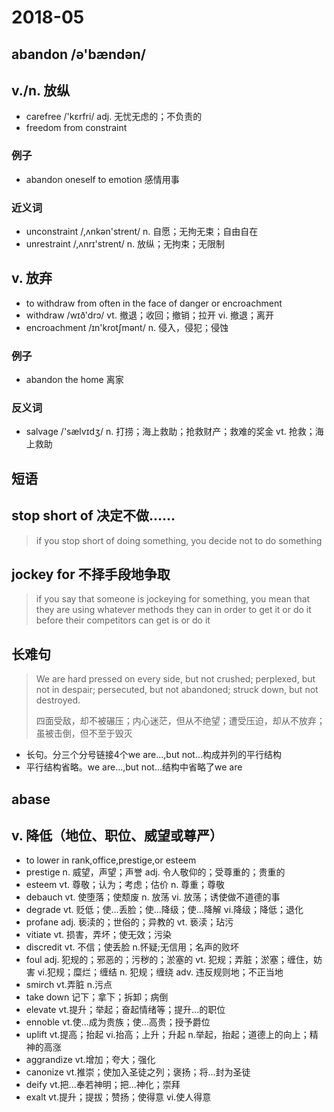 2018-05
=====

abandon /ə'bændən/
---

## v./n. 放纵

* carefree /'kɛrfri/  adj. 无忧无虑的；不负责的
* freedom from constraint

### 例子

* abandon oneself to emotion 感情用事

### 近义词

* unconstraint /,ʌnkən'strent/ n. 自愿；无拘无束；自由自在
* unrestraint /,ʌnrɪ'strent/ n. 放纵；无拘束；无限制

## v. 放弃

* to withdraw from often in the face of danger or encroachment
* withdraw /wɪð'drɔ/ vt. 撤退；收回；撤销；拉开 vi. 撤退；离开
* encroachment /ɪn'krotʃmənt/ n. 侵入，侵犯；侵蚀

### 例子

* abandon the home 离家

### 反义词

* salvage /'sælvɪdʒ/ n. 打捞；海上救助；抢救财产；救难的奖金 vt. 抢救；海上救助

短语
---

## stop short of 决定不做......

> if you stop short of doing something, you decide not to do something

## jockey for 不择手段地争取

> if you say that someone is jockeying for something, you mean that they are using whatever methods they can in order to get it or do it before their competitors can get is or do it

长难句
---

> We are hard pressed on every side, but not crushed; perplexed, but not in despair; persecuted, but not abandoned; struck down, but not destroyed.
>
> 四面受敌，却不被碾压；内心迷茫，但从不绝望；遭受压迫，却从不放弃；虽被击倒，但不至于毁灭

* 长句。分三个分号链接4个we are...,but not...构成并列的平行结构
* 平行结构省略。we are...,but not...结构中省略了we are 

abase
---

## v. 降低（地位、职位、威望或尊严）

* to lower in rank,office,prestige,or esteem
* prestige n. 威望，声望；声誉 adj. 令人敬仰的；受尊重的；贵重的
* esteem vt. 尊敬；认为；考虑；估价 n. 尊重；尊敬
* debauch vt. 使堕落；使颓废 n. 放荡 vi. 放荡；诱使做不道德的事
* degrade vt. 贬低；使...丢脸；使...降级；使...降解 vi.降级；降低；退化
* profane adj. 亵渎的；世俗的；异教的 vt. 亵渎；玷污
* vitiate vt. 损害，弄坏；使无效；污染
* discredit vt. 不信；使丢脸 n.怀疑;无信用；名声的败坏
* foul adj. 犯规的；邪恶的；污秽的；淤塞的 vt. 犯规；弄脏；淤塞；缠住，妨害 vi.犯规；糜烂；缠结 n. 犯规；缠绕 adv. 违反规则地；不正当地
* smirch vt.弄脏 n.污点
* take down 记下；拿下；拆卸；病倒
* elevate vt.提升；举起；奋起情绪等；提升...的职位
* ennoble vt.使...成为贵族；使...高贵；授予爵位
* uplift vt.提高；抬起 vi.抬高；上升；升起 n.举起，抬起；道德上的向上；精神的高涨
* aggrandize vt.增加；夸大；强化
* canonize vt.推崇；使加入圣徒之列；褒扬；将...封为圣徒
* deify vt.把...奉若神明；把...神化；崇拜
* exalt vt.提升；提拔；赞扬；使得意 vi.使人得意

